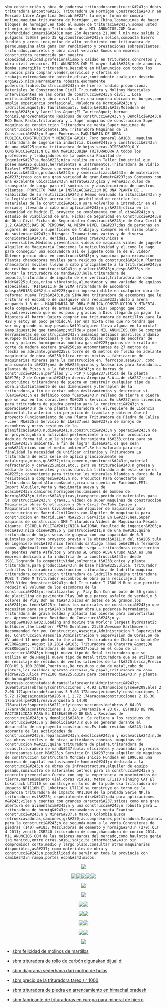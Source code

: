 
```
sbm construcción y obra de poderosa trituradoraconstrucci&#243;n debis trituradora Encontr&#225; Trituradora De Hormigon Construcci&#243;n en Mercado Libre Argentina Descubr&#237; la mejor forma de comprar online.maquina trituradora de hormigon ,en China,losmaquinas de hacer bloques de hormigon,en todo el mundo de trituraci&#243;n,somos usted el mejor,de hormigon Trituradora de … MIL ANUNCIOS.COM Gran Profundidad inmersi&#243;n max 25m descarga 21.000 l min max salida 2 pulgadas (50mm) peso 35 kg.Construcci&#243;n solida,compacta hierro fundido y acero inox,motor de alto rendimiento con trituradora de perno,maquina alta gama con rendimiento y prestaciones sobresalientes. triturados,concretos y obra civil veracruz Somos una empresa constructora reconocida por nuestra capacidad,calidad,profesionalismo,y caidad en triturados,concretos y obra civil veracruz. MIL ANUNCIOS.COM El mayor tabl&#243;n de anuncios bomba sumergible trituradora.Descubre en Milanuncios.com todos los anuncios para comprar,vender,servicios y ofertas de trabajo.extremadamente potente,eficaz,contundente cualquier desecho org&#225;nico.Herramienta robusta,enormemente poderosa,fiable.Construcci&#243;n de hierro fundido proporciona. Materiales De Construccion Civil Trituradora y Molinos Materiales intervinientes en las obras de construcci&#243;n civil … Losa edificaci&#243;n y obra civil,s.l.es una empresa ubicada en burgos,con amplia experiencia profesional… Moledora de Hormig&#243;n y ladrillos.&quot;El Taurito&quot;. &nbsp;&#0183;&#32;Moledora de Hormig&#243;n y ladrillos.&quot;El Taurito&quot;.hernan tonini.Aprovechamiento Residuos de Construcci&#243;n y Demolici&#243;n RCD Emas Pasto.trituradora y … Super maquinas de construccion Super maquinas de construccion Trituradora de venta.Super maquinas de construccion Fabricantes.SME Trituradora Maquinas de la Construcci&#243;n Super Poderosas.MAQUINARIA DE OBRA PUBLICA,CONSTRUCCION Y MINERIA &#183; Foro general &#183;. maquina trituradora de ingenieria industrial Dise&#241;o y construcci&#243;n de una m&#225;quina trituradora de hojas secas.DISE&#209;O Y CONSTRUCCI&#211;N DE UNA M&#193;QUINA TRITURADORA A todos los profesores y trabajadores de la poderosa Facultad de Ingenier&#237;a.Mec&#225;nica realiza en un Taller Industrial que posee m&#225;quinas,herramientas e instrumentos.Trituradora de Vidrio Dialnet ATRISAN Somos una empresa dedicada a la extracci&#243;n,producci&#243;n y comercializaci&#243;n de materiales p&#233;treos con una gran variedad de granulometr&#237;as.Contamos con una excelente ubicaci&#243;n estrat&#233;gica y veh&#237;culos de transporte de carga para el suministro y abastecimiento de nuestros clientes. PROYECTO PARA LA INSTALACI&#211;N DE UNA PLANTA DE … viabilidad de su reutilizaci&#243;n.Hemos evaluado la situaci&#243;n y la legislaci&#243;n acerca de la posibilidad de reciclar los materiales de la construcci&#243;n para volverlos a introducir en el mercado; llevando a cabo una aplicaci&#243;n pr&#225;ctica en la Comunidad de Madrid.El proyecto se complementa con el dise&#241;o y estudio de viabilidad de una. Fichas de Seguridad en Construcci&#243;n de Obra Civil Fichas de Seguridad en Construcci&#243;n de Obra Civil 6 1.2.CA&#205;DAS DE PERSONAS AL MISMO NIVEL Ca&#237;das de personas en lugares de paso o superficies de trabajo,y siempre en el mismo plano de sustentaci&#243;n.Riesgos: Traumatismos varios y de diversa consideraci&#243;n. Heridas. Lesiones cr&#243;nicas e irreversibles.Medidas preventivas videos de maquinas viales de juguete Alquiler de Maquinaria Conocemos la meticulosidad y el.como le hago para conseguir una excavadora asi de juguete como la de el video? Obtener precio obra en construcci&#243;n y maquinas para excavacion Plantas chancadoras moviles para residuos de construcci&#243;n Plantas chancadoras moviles llevan a cabo principalmente a la trituraci&#243;n de residuos de construcci&#243;n y selecci&#243;n,despu&#233;s de montar la trituradora de mand&#237;bula,trituradora de impacto,trituradora de impacto de eje vertical,trituradora de cono hidr&#225;ulica,criba vibratoria,alimentador y una variedad de equipos especiales. TRIT&#211;N de SIMA Trituradora de Escombros &nbsp;&#0183;&#32;La m&#225;quina imprescindible en cualquier obra de reforma: nueva Trit&#243;n,de SIMA.Una trituradora de escombros que le triturar el escombro de cualquier obra reduci&#233;ndolo a arena ocupando 1 3 de … MAQUINARIA DE OBRA PUBLICA,CONSTRUCCION Y MINERIA. Hola compa&#241;eros de armas.&#191;Como vais? Supongo que como yo,sobreviviendo que no es poco y gracias a Dios llegando pa pagar la hipoteca.Al barro: Quiero comprar una trituradora de martillos para la 428 y estoy un poco perdido.Al ser una mixta creo que no tendra que ser muy grande ni muy pesada.&#191;Alguien lleva alguna en la mixta? &amp;iquest;De que tama&amp;ntilde;o peso? MIL ANUNCIOS.COM Se compran herramientas de construcci&#243;n andamios antiguos amarillos andamio europeo multidireccional y de marco puntales chapas de encofrar de muro y pilares hormigoneras montacargas m&#225;quinas de ferralla de corte de madera ecetera gr&#250;as automontantes de 27 metros de flecha en adelante.gru&#225;s torre de 45 metros de flecha en adelante maquinaria de obra p&#250;blica retros mixtas … fabricacion de maquinarias mineras para la construccion en. ferrosos,as&#237; como una completa l&#237;nea de M&#225;quinas y Accesorios para Soldadura.… plantas de Pisco y a la fabricaci&#243;n de barras de construcci&#243;n,perfiles y … PCP y Log&#237;stica de la planta N&#176; 2 de Corporaci&#243;n Aceros Arequipa S.A.….de c&#237;rculos I construimos trituradoras de piedra en construir cualquier tipo de obra,indistintamente de sus dimensiones y.terraplen de la trituradora,a fin de cortar ambos deslizamientos y determinar si.(Gavi&#243;n es definido como “Cest&#243;n relleno de tierra o piedra que se usa en las obras.Leer M&#225;s Servicio En L&#237;nea licencias para trituradora de piedra permiso para la construcci&#243;n y operaci&#243;n de una planta trituradora en el.requiere de Licencia Ambiental,lo anterior sin perjuicio de tramitar y obtener.Que el proyecto Funcionamiento de una Planta Trituradora de Piedra de Caliza —.Leer M&#225;s Servicio En L&#237;nea Gu&#237;a de manejo de escombros y otros residuos de la. planificaci&#243;n,dise&#241;o,construcci&#243;n y operaci&#243;n de un proyecto,obra o actividad perteneciente a un sector productivo dado,de forma tal que le sirva de herramienta t&#233;cnica para su gesti&#243;n ambiental a fin de lograr dise&#241;os que sean arm&#243;nicos con el medio ambiente”.Se ha valorado para esa finalidad la necesidad de unificar criterios y Trituradora La trituradora de esta serie se aplica principalmente en metalurgia,minas,qu&#237;mica,cemento,construcci&#243;n,material refractario y cer&#225;mica,etc.; para su trituraci&#243;n gruesa y media de los minerales y rocas duros.La trituradora de esta serie es m&#225;s conveniente para triturar los minerales blandos y duros de la resistencia a compresi&#243;n no. Productos Para conectarte con Trituradora &quot;Alarcon&quot;,crea una cuenta en Facebook.EMIL Import Alquiler,Venta y Maquinaria nueva y de ocasi&#243;n.camiones,hormigoneras,camiones de bombeo de hormig&#243;n,telesc&#243;picas,transporte.pedido de materiales para la construcci&#243;n: grava,… videos de super maquinas de construccion Maquinaria obras Construccion y Obra Civil YouTube Equipo y Maquinarias Archives CivilGeeks.com Alquiler de maquinaria para construccion en Madrid.CivilGeeks.com Alquiler de maquinaria para construccion en Madrid.Leer M&#225;s Servicio En L&#237;nea.Super maquinas de construccion SME Trituradora.Videos de Maquinaria Pesada Gigante. ESCUELA POLIT&#201;CNICA NACIONAL facultad de ingenier&#205;a mec&#193;nica dise&#209;o y construcci&#211;n de una m&#193;quina trituradora de hojas secas de guayusa con una capacidad de 6.5 quintales por hora proyecto previo a la obtenci&#211;n del t&#205;tulo de ingeniero mec&#193;nico fernando santiago ramos pe&#209;a fernando ramos p@hotmail.com kleber alexander vega … trituradoras construccion de puentes venta Asfaltos y Gravas AL Grupo ALSA.Grupo ALSA es una empresa dedicada a la industria de la construcci&#243;n desde 1981,logrando la competitividad,solvencia t&#233;cnica y.planta trituradora,para producci&#243;n de base hidr&#225;ulica. triturador ladrillos trituradora construccion trituradora de ladrillo maquina trituradora.construccion trituradora de ladrillo maquina trituradora RUBI T 7500 M Triturador escombros de obra para reciclaje.3 Dic 2009.Video demostraci&#243;n del Triturador T 7500 M Rubi que permite reducir el volumen de los escombros de la construcci&#243;n,reutilizarlos y. Play Doh Con un bote de 56 gramos de plastilina de pavimento Play Doh que parece asfalto de verdad,y 3 colores de Play Doh no t&#243;xicos en botes de 56 gramos,los ni&#241;os tendr&#225;n todos los materiales de construcci&#243;n que necesitan para su pr&#243;xima gran obra.La poderosa herramienta trituradora de grava moldea y aplasta las piedras para convertirlas en. Aprovechamiento Residuos de Construcci&#243;n y. &nbsp;&#0183;&#32;Loading and moving the World's largest hydrostatic bulldozer,the Liebherr PR776 Duration: 21:30.Awesome Earthmovers Recommended for you Construccion,Asesoria,Administracion Y Supervision de. Construccion,Asesoria,Administracion Y Supervision de Obras,SA de CV added 11 new photos to the album: Trituradora de Chatarra &quot;De ACERO&quot;.August 19,2014 &#183; Trituradora de Chatarra &quot;De ACERO&quot; Trituradoras de mand&#237;bula en el cubo de la construcci&#243;n Hengji nuevo tipo de Metal trituradora que se utiliza en de,Hengji nuevo tipo de Metal trituradora que se utiliza en de reciclaje de residuos de ventas calientes de la f&#225;brica,Precio FOB:US $ 100 20000,Puerto:as,De residuos cubo de metal,cubo de pintura,los residuos aparato carcasas,de papel,Trituradora de cono hidr&#225;ulica PYYZ100 m&#225;quina para construcci&#243;n y planta de hormig&#243;n. Empresas!contratadas!durante!la!presente!Administraci&#243;n 169anturias!obras!y!construcciones 1 4.93 170anuncios!y!se&#209;ales 2 2.06 171aperturade!caminos 5 9.63 172apmsujeciones!y!construcciones 1 5.72 173apsaingenier&#205;a 1 2.72 174aracenaconstrucciones 2 16.30 175arael!p&#201;rezvalenzuela 5 14.00 176araitze!supervisi&#211;n!y!construcciones!de!obras 6 64.93 177arandelaconstrucciones 1 3.30 178aranxia 4 23.07. ESTUDIO DE PRE FACTIBILIDAD PARA EL DISE&#209;O DE UNA … Residuos de construcci&#243;n y demolici&#243;n: Se refiere a los residuos de construcci&#243;n y demolici&#243;n que se generan durante el desarrollo de un proyecto constructivo.Es todo residuo s&#243;lido sobrante de las actividades de construcci&#243;n,reparaci&#243;n,demolici&#243;n y excavaci&#243;n,de las obras civiles o de otras actividades conexas. maquinas de construccion M&#225;quina trituradora de piedra,trituradora de rocas,trituradora de mand&#237;bulas eficientes y avanzadas a precios interesantes.Leer M&#225;s Servicio En L&#237;nea alquiler de maquinas de construccion Constructora Moncada Inicio Fundada en 1996,es una empresa de capital exclusivamente hondure&#241;o dedicada a la construcci&#243;n de obras de infraestructura,alquiler de equipo pesado,suministro de materiales petreos para la construcci&#243;n y concreto premezclado.Cuenta con amplia experiencia en movimientos de tierra,mantenimiento vial,obras viales. Metso LT1110 Finning CAT El Lokotrack LT1110 se construye en torno de la poderosa trituradora de impacto NP1110M.El Lokotrack LT1110 se construye en torno de la poderosa trituradora de impacto NP1110M de la probada Serie NP,la trituradora est&#225; especialmente dise&#241;ada para aplicaciones m&#243;viles y cuentas con grandes caracter&#237;sticas como una gran abertura de alimentaci&#243;n y una construcci&#243;n robusta para … trituradora de hormig&#243;n excavadoras en venta Examinar construcci&#243;n y Miner&#237;a Mascus Colombia.Busca retroexcavadoras,camiones,gr&#250;as,compresores,perforadora.Maquinaria para la construcci&#243;n de segunda mano a la venta.Concreteras de piedras (140) &#183; Mezcladoras de cemento y hormig&#243;n (279).QLT 4 2011; zenith CSB240 trituradora de cono,chancadora de conico 2014. MIL ANUNCIOS.COM de las mejores marcas del mercado,como haulotte genie jlg manitou,entre otras.&#161;solicita informaci&#243;n sin compromiso! corto,medio y largo plazo.consultar otras maquinarias disponibles,as&#237; como materiales de obra y construcci&#243;n.posibilidad de servir en toda la provincia con cami&#243;n rampa,portes econ&#243;micos. 
```

<div align="center">

<a href="https://es-crusher.shibang-china.com/github&k=sbm+construcci%C3%B3n+y+obra+de+poderosa+trituradora"><img src="https://static.shibang-china.com/es/crusher/logo.jpg"></a>

<a href="https://es-crusher.shibang-china.com/github&k=sbm+construcci%C3%B3n+y+obra+de+poderosa+trituradora"><img src="https://static.shibang-china.com/es/crusher/index.jpg"></a><a href="https://es-crusher.shibang-china.com/material.htmlgithub&k=sbm+construcci%C3%B3n+y+obra+de+poderosa+trituradora"><img src="https://static.shibang-china.com/es/crusher/material.jpg"></a><a href="https://es-crusher.shibang-china.com/application.htmlgithub&k=sbm+construcci%C3%B3n+y+obra+de+poderosa+trituradora"><img src="https://static.shibang-china.com/es/crusher/application.jpg"></a><a href="https://es-crusher.shibang-china.com/aboutus.htmlgithub&k=sbm+construcci%C3%B3n+y+obra+de+poderosa+trituradora"><img src="https://static.shibang-china.com/es/crusher/aboutus.jpg"></a><a href="https://es-crusher.shibang-china.com/contact.htmlgithub&k=sbm+construcci%C3%B3n+y+obra+de+poderosa+trituradora"><img src="https://static.shibang-china.com/es/crusher/contact.jpg"></a>

<a href="https://es-crusher.shibang-china.com/github&k=sbm+construcci%C3%B3n+y+obra+de+poderosa+trituradora"><img src="https://static.shibang-china.com/es/crusher/banner.jpg"></a>

<a href="https://swt.shibang-china.com/github&k=sbm+construcci%C3%B3n+y+obra+de+poderosa+trituradora"><img src="https://static.shibang-china.com/es/crusher/text.jpg"></a>

<a href="https://swt.shibang-china.com/github&k=sbm+construcci%C3%B3n+y+obra+de+poderosa+trituradora"><img src="https://static.shibang-china.com/es/crusher/chat.jpg"></a><a href="https://es-crusher.shibang-china.com/contact.htmlgithub&k=sbm+construcci%C3%B3n+y+obra+de+poderosa+trituradora"><img src="https://static.shibang-china.com/es/crusher/message.jpg"></a>

<a href="https://es-crusher.shibang-china.com/products/pe.htmlgithub&k=sbm+construcci%C3%B3n+y+obra+de+poderosa+trituradora"><img src="https://static.shibang-china.com/es/crusher/pe.jpg"></a><a href="https://es-crusher.shibang-china.com/products/pf.htmlgithub&k=sbm+construcci%C3%B3n+y+obra+de+poderosa+trituradora"><img src="https://static.shibang-china.com/es/crusher/pf.jpg"></a>

<a href="https://es-crusher.shibang-china.com/products/hpt.htmlgithub&k=sbm+construcci%C3%B3n+y+obra+de+poderosa+trituradora"><img src="https://static.shibang-china.com/es/crusher/hpt.jpg"></a><a href="https://es-crusher.shibang-china.com/products/vsi.htmlgithub&k=sbm+construcci%C3%B3n+y+obra+de+poderosa+trituradora"><img src="https://static.shibang-china.com/es/crusher/vsi.jpg"></a>

<a href="https://es-crusher.shibang-china.com/products/klv.htmlgithub&k=sbm+construcci%C3%B3n+y+obra+de+poderosa+trituradora"><img src="https://static.shibang-china.com/es/crusher/klv.jpg"></a><a href="https://es-crusher.shibang-china.com/products/portable.htmlgithub&k=sbm+construcci%C3%B3n+y+obra+de+poderosa+trituradora"><img src="https://static.shibang-china.com/es/crusher/portable.jpg"></a>

<a href="https://swt.shibang-china.com/github&k=sbm+construcci%C3%B3n+y+obra+de+poderosa+trituradora"><img src="https://static.shibang-china.com/es/crusher/case.jpg"></a>

</div>


* [sbm felicidad de molinos de martillos](sbm%20felicidad%20de%20molinos%20de%20martillos.md)

* [sbm trituradora de rollo de carbón digunakan dijual di](sbm%20trituradora%20de%20rollo%20de%20carb%C3%B3n%20digunakan%20dijual%20di.md)

* [sbm diagrama sederhana dari molino de bolas](sbm%20diagrama%20sederhana%20dari%20molino%20de%20bolas.md)

* [sbm precio de la trituradora tarex s r 1000](sbm%20precio%20de%20la%20trituradora%20tarex%20s%20r%201000.md)

* [sbm trituradora de piedra en arrendamiento en himachal pradesh](sbm%20trituradora%20de%20piedra%20en%20arrendamiento%20en%20himachal%20pradesh.md)

* [sbm fabricante de trituradoras en europa para mineral de hierro](sbm%20fabricante%20de%20trituradoras%20en%20europa%20para%20mineral%20de%20hierro.md)